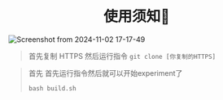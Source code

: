 <h1><center>
  使用须知🤯
</center></h1>

![Screenshot from 2024-11-02 17-17-49](https://github.com/user-attachments/assets/1a998f95-4ae6-4e75-8ea9-63b3d49c8aeb)

>  首先复制 HTTPS
>  然后运行指令 `git clone [你复制的HTTPS] `

>  首先
>  首先运行指令然后就可以开始experiment了
>
>  `bash build.sh`


